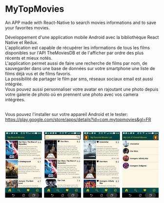 # MyTopMovies
An APP made with React-Native to search movies informations and to save your favorites movies.


Développement d'une application mobile Android avec la bibliothèque React Native et Redux. <br>
L'application est capable de récupérer les informations de tous les films disponibles sur l'API TheMoviesDB et de l'afficher par ordre des plus récents et mieux notés. </br>
L'application permet aussi de faire une recherche de films par nom, de sauvegarder dans une base de données sur votre smartphone une liste de films déjà vus et de films favoris.</br>
La possibilité de partager le film par sms, réseaux sociaux email est aussi intégrée. </br>
Vous pouvez aussi personnaliser votre avatar en rajoutant une photo depuis votre galerie de photo où en prennent une photo avec vos camera intégrées.</br></br>

Vous pouvez l'installer sur votre appareil Android et le tester: https://play.google.com/store/apps/details?id=com.mytopmovies&gl=FR </br></br>

![MTV Images](https://github.com/walternj/MyTopMovies/blob/master/MTV_capture.png)




